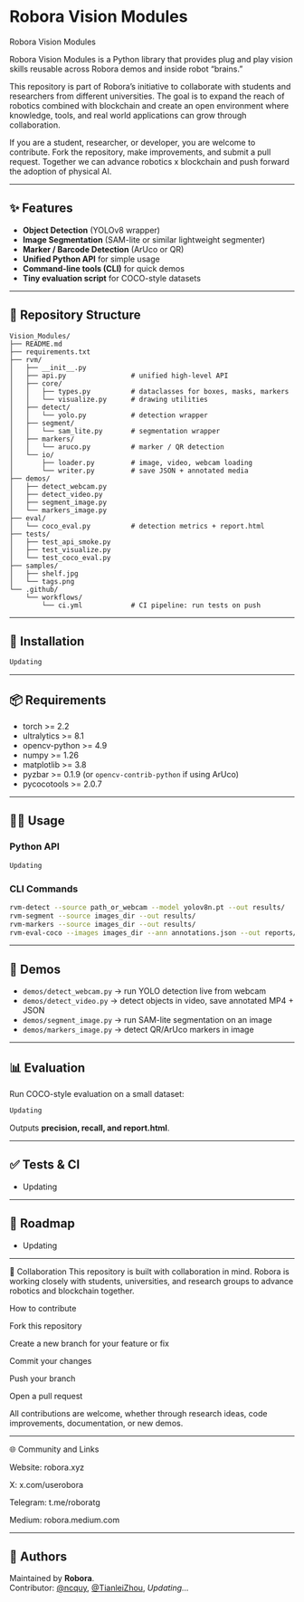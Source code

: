 # Robora Vision Modules

Robora Vision Modules

Robora Vision Modules is a Python library that provides plug and play vision skills reusable across Robora demos and inside robot “brains.”

This repository is part of Robora’s initiative to collaborate with students and researchers from different universities. The goal is to expand the reach of robotics combined with blockchain and create an open environment where knowledge, tools, and real world applications can grow through collaboration.

If you are a student, researcher, or developer, you are welcome to contribute. Fork the repository, make improvements, and submit a pull request. Together we can advance robotics x blockchain and push forward the adoption of physical AI.

---

## ✨ Features
- **Object Detection** (YOLOv8 wrapper)  
- **Image Segmentation** (SAM-lite or similar lightweight segmenter)  
- **Marker / Barcode Detection** (ArUco or QR)  
- **Unified Python API** for simple usage  
- **Command-line tools (CLI)** for quick demos  
- **Tiny evaluation script** for COCO-style datasets  

---

## 📂 Repository Structure
```
Vision_Modules/
├── README.md
├── requirements.txt
├── rvm/
│   ├── __init__.py
│   ├── api.py                # unified high-level API
│   ├── core/
│   │   ├── types.py          # dataclasses for boxes, masks, markers
│   │   └── visualize.py      # drawing utilities
│   ├── detect/
│   │   └── yolo.py           # detection wrapper
│   ├── segment/
│   │   └── sam_lite.py       # segmentation wrapper
│   ├── markers/
│   │   └── aruco.py          # marker / QR detection
│   └── io/
│       ├── loader.py         # image, video, webcam loading
│       └── writer.py         # save JSON + annotated media
├── demos/
│   ├── detect_webcam.py
│   ├── detect_video.py
│   ├── segment_image.py
│   └── markers_image.py
├── eval/
│   └── coco_eval.py          # detection metrics + report.html
├── tests/
│   ├── test_api_smoke.py
│   ├── test_visualize.py
│   └── test_coco_eval.py
├── samples/
│   ├── shelf.jpg
│   └── tags.png
└── .github/
    └── workflows/
        └── ci.yml            # CI pipeline: run tests on push
```

---

## 🚀 Installation

```bash
Updating
```

---

## 📦 Requirements
- torch >= 2.2  
- ultralytics >= 8.1  
- opencv-python >= 4.9  
- numpy >= 1.26  
- matplotlib >= 3.8  
- pyzbar >= 0.1.9 (or `opencv-contrib-python` if using ArUco)  
- pycocotools >= 2.0.7  

---

## 🧑‍💻 Usage

### Python API
```python
Updating
```

### CLI Commands
```bash
rvm-detect --source path_or_webcam --model yolov8n.pt --out results/
rvm-segment --source images_dir --out results/
rvm-markers --source images_dir --out results/
rvm-eval-coco --images images_dir --ann annotations.json --out reports/
```

---

## 🎥 Demos
- `demos/detect_webcam.py` → run YOLO detection live from webcam  
- `demos/detect_video.py` → detect objects in video, save annotated MP4 + JSON  
- `demos/segment_image.py` → run SAM-lite segmentation on an image  
- `demos/markers_image.py` → detect QR/ArUco markers in image  

---

## 📊 Evaluation
Run COCO-style evaluation on a small dataset:

```bash
Updating
```

Outputs **precision, recall, and report.html**.

---

## ✅ Tests & CI
- Updating

---

## 📌 Roadmap
- Updating  

---

🤝 Collaboration
This repository is built with collaboration in mind. Robora is working closely with students, universities, and research groups to advance robotics and blockchain together.

How to contribute

Fork this repository

Create a new branch for your feature or fix

Commit your changes

Push your branch

Open a pull request

All contributions are welcome, whether through research ideas, code improvements, documentation, or new demos.

---

🌐 Community and Links

Website: robora.xyz

X: x.com/userobora

Telegram: t.me/roboratg

Medium: robora.medium.com

---

## 👥 Authors
Maintained by **Robora**.  
Contributor: [@ncquy](https://github.com/ncquy), [@TianleiZhou](https://github.com/TianleiZhou), *Updating...* 
